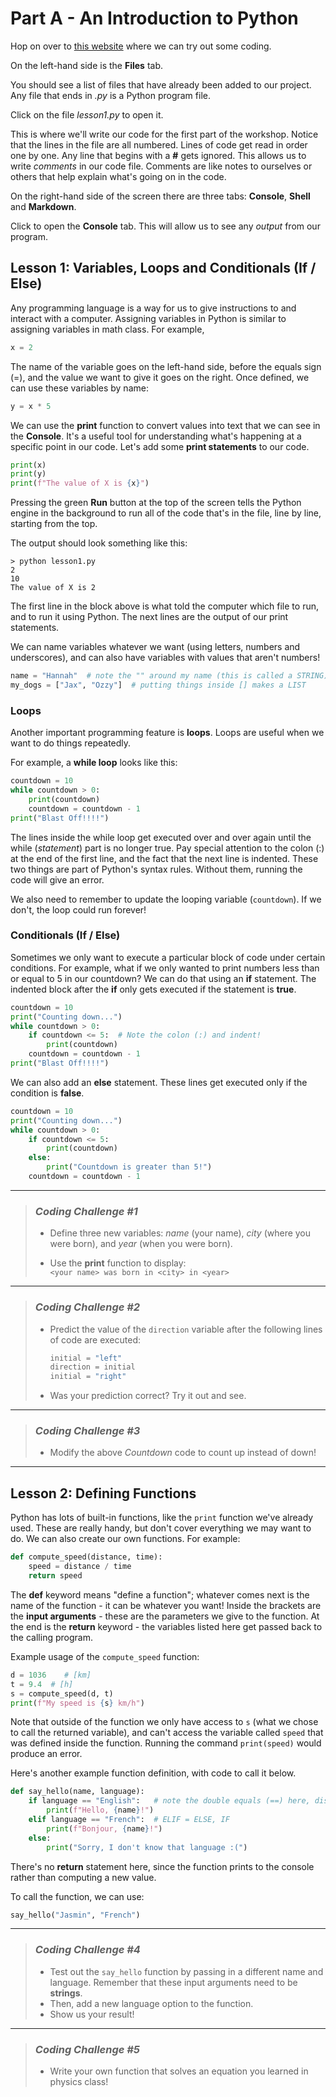 # Part A - An Introduction to Python

Hop on over to [this website](https://replit.com/@WIEWinnipeg/wie-python-workshop-1?v=1) where we can try out some coding.

On the left-hand side is the **Files** tab. 

You should see a list of files that have already been added to our project.
Any file that ends in *.py* is a Python program file.

Click on the file *lesson1.py* to open it.

This is where we'll write our code for the first part of the workshop. 
Notice that the lines in the file are all numbered. Lines of code get read in order one by one. 
Any line that begins with a **#** gets ignored. This allows us to write *comments* in our code file. 
Comments are like notes to ourselves or others that help explain what's going on in the code.

On the right-hand side of the screen there are three tabs: **Console**, **Shell** and **Markdown**.

Click to open the **Console** tab. This will allow us to see any *output* from our program.


## Lesson 1: Variables, Loops and Conditionals (If / Else)
Any programming language is a way for us to give instructions to and interact with a computer. 
Assigning variables in Python is similar to assigning variables in math class. 
For example,

```python
x = 2
```
The name of the variable goes on the left-hand side, before the equals sign (=), and the value we want to give it 
goes on the right. Once defined, we can use these variables by name:

```python
y = x * 5
```
We can use the **print** function to convert values into text that we can see in the **Console**. 
It's a useful tool for understanding what's happening at a specific point in our code.
Let's add some **print statements** to our code.

```python
print(x)
print(y)
print(f"The value of X is {x}")
```

Pressing the green **Run** button at the top of the screen tells the Python engine in the background to run 
all of the code that's in the file, line by line, starting from the top.

The output should look something like this:
```commandline
> python lesson1.py
2
10
The value of X is 2
```

The first line in the block above is what told the computer which file to run, and to run it using Python.
The next lines are the output of our print statements.

We can name variables whatever we want (using letters, numbers and underscores), 
and can also have variables with values that aren't numbers!
```python
name = "Hannah"  # note the "" around my name (this is called a STRING)
my_dogs = ["Jax", "Ozzy"]  # putting things inside [] makes a LIST
```

### Loops
Another important programming feature is **loops**.
Loops are useful when we want to do things repeatedly.

For example, a **while loop** looks like this:

```python
countdown = 10
while countdown > 0:
    print(countdown)
    countdown = countdown - 1
print("Blast Off!!!!")
```

The lines inside the while loop get executed over and over again until the while (*statement*) part is no longer true. 
Pay special attention to the colon (:) at the end of the first line, and the fact that the next line is indented.
These two things are part of Python's syntax rules. Without them, running the code will give an error. 

We also need to remember to update the looping variable (`countdown`). If we don't, the loop could run forever!

### Conditionals (If / Else)

Sometimes we only want to execute a particular block of code under certain conditions.
For example, what if we only wanted to print numbers less than or equal to 5 in our countdown?
We can do that using an **if** statement. 
The indented block after the **if** only gets executed if the statement is **true**.
```python
countdown = 10
print("Counting down...")
while countdown > 0:
    if countdown <= 5:  # Note the colon (:) and indent!
        print(countdown)
    countdown = countdown - 1
print("Blast Off!!!!")
```
We can also add an **else** statement. These lines get executed only if the condition is **false**.

```python
countdown = 10
print("Counting down...")
while countdown > 0:
    if countdown <= 5:
        print(countdown)
    else:
        print("Countdown is greater than 5!")
    countdown = countdown - 1
```

___
>### *Coding Challenge #1*
>- Define three new variables: *name* (your name), *city* (where you were born), and *year* (when you were born).
>
>- Use the **print** function to display:                                   
>  `<your name> was born in <city> in <year>`       
___
>### *Coding Challenge #2*
>- Predict the value of the `direction` variable after the following lines of code are executed:
>     ```python
>    initial = "left"
>    direction = initial
>    initial = "right"
>    ```
>- Was your prediction correct? Try it out and see.
___
>### *Coding Challenge #3*
>- Modify the above *Countdown* code to count up instead of down!
___

## Lesson 2: Defining Functions
Python has lots of built-in functions, like the `print` function we've already used.
These are really handy, but don't cover everything we may want to do.
We can also create our own functions. For example:
```python
def compute_speed(distance, time):
    speed = distance / time
    return speed
```

The **def** keyword means "define a function";
whatever comes next is the name of the function - it can be whatever you want!
Inside the brackets are the **input arguments** - these are the parameters we give to the function.
At the end is the **return** keyword - the variables listed here get passed back to the calling program.

Example usage of the `compute_speed` function:
```python
d = 1036    # [km]
t = 9.4  # [h]
s = compute_speed(d, t)
print(f"My speed is {s} km/h")
```

Note that outside of the function we only have access to `s` (what we chose to call the returned variable),
and can't access the variable called `speed` that was defined inside the function. 
Running the command `print(speed)` would produce an error.

Here's another example function definition, with code to call it below.
```python
def say_hello(name, language):
    if language == "English":   # note the double equals (==) here, distinguishing from setting a variable
        print(f"Hello, {name}!")
    elif language == "French":  # ELIF = ELSE, IF
        print(f"Bonjour, {name}!")
    else:
        print("Sorry, I don't know that language :(")
```
There's no **return** statement here, since the function prints to the console rather than computing a new value.

To call the function, we can use:
```python
say_hello("Jasmin", "French")
```

___

>### *Coding Challenge #4*
>- Test out the `say_hello` function by passing in a different name and language. 
> Remember that these input arguments need to be **strings**.
>- Then, add a new language option to the function.
>- Show us your result!
___

>### *Coding Challenge #5*
>- Write your own function that solves an equation you learned in physics class!

